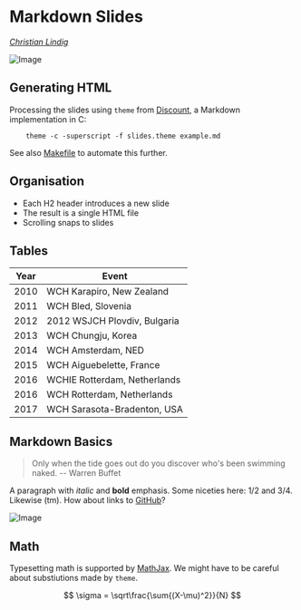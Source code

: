 
# Markdown Slides

[*Christian Lindig*](mailto:lindig@gmail.com)

![Image](https://placehold.co/600x400)

## Generating HTML

Processing the slides using `theme` from [Discount], a
Markdown implementation in C:

        theme -c -superscript -f slides.theme example.md

See also [Makefile](Makefile) to automate this further.

[Discount]:     https://www.pell.portland.or.us/~orc/Code/discount/

## Organisation

* Each H2 header introduces a new slide
* The result is a single HTML file
* Scrolling snaps to slides

## Tables

|Year|Event                       |
|----|----------------------------|
|2010|WCH Karapiro, New Zealand   |
|2011|WCH Bled, Slovenia          |
|2012|2012 WSJCH Plovdiv, Bulgaria|
|2013|WCH Chungju, Korea          |
|2014|WCH Amsterdam, NED          |
|2015|WCH Aiguebelette, France    |
|2016|WCHIE Rotterdam, Netherlands|
|2016|WCH Rotterdam, Netherlands  |
|2017|WCH Sarasota-Bradenton, USA |

## Markdown Basics

> Only when the tide goes out do you discover who's been swimming naked.
> -- Warren Buffet

A paragraph with *italic* and **bold** emphasis. Some niceties here: 1/2
and 3/4. Likewise (tm). How about links to [GitHub]?

![Image](https://placehold.co/600x400)

## Math

Typesetting math is supported by [MathJax]. We might have to be careful
about substiutions made by `theme`.

$$
\sigma = \sqrt\frac{\sum{(X-\mu)^2}}{N}
$$

[MathJax]:  https://www.mathjax.org
[GitHub]:   https://github.com

